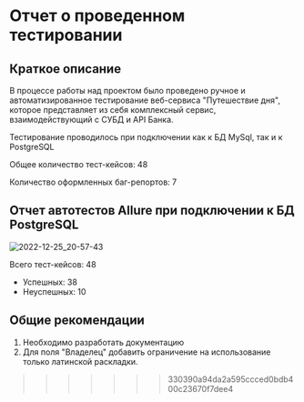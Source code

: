 # Отчет о проведенном тестировании
## Краткое описание
В процессе работы над проектом было проведено ручное и автоматизированное тестирование веб-сервиса "Путешествие дня", которое представляет из себя комплексный сервис, взаимодействующий с СУБД и API Банка.

Тестирование проводилось при подключении как к БД MySql, так и к PostgreSQL

Общее количество тест-кейсов: 48

Количество оформленных баг-репортов: 7

## Отчет автотестов Allure при подключении к БД PostgreSQL
![2022-12-25_20-57-43](https://user-images.githubusercontent.com/102641916/209470759-9816b400-d77c-459e-a268-fed0e2f7f6d3.png)


Всего тест-кейсов: 48
* Успешных: 38
* Неуспешных: 10

## Общие рекомендации
1. Необходимо разработать документацию
2. Для поля "Владелец" добавить ограничение на использование только латинской раскладки.
>>>>>>> 330390a94da2a595ccced0bdb400c23670f7dee4
